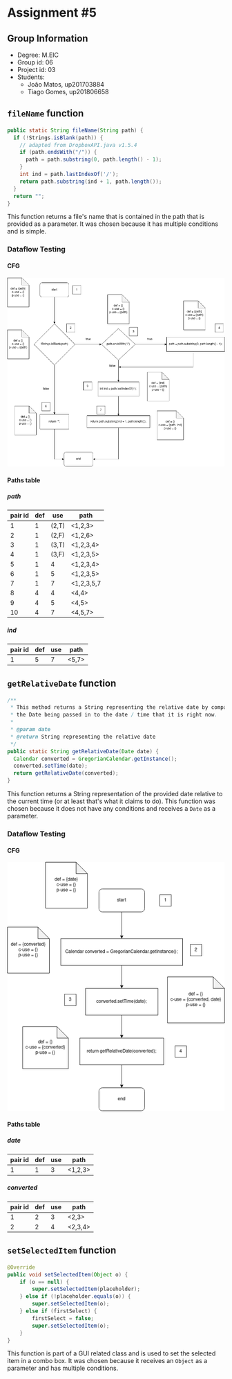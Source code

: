 # Assignment #5

## Group Information

- Degree: M.EIC
- Group id: 06
- Project id: 03
- Students:
  - João Matos, up201703884
  - Tiago Gomes, up201806658

## `fileName` function

```java
public static String fileName(String path) {
  if (!Strings.isBlank(path)) {
    // adapted from DropboxAPI.java v1.5.4
    if (path.endsWith("/")) {
      path = path.substring(0, path.length() - 1);
    }
    int ind = path.lastIndexOf('/');
    return path.substring(ind + 1, path.length());
  }
  return "";
}
```

This function returns a file's name that is contained in the path that is provided as a parameter. It was chosen because it has multiple conditions and is simple.

### Dataflow Testing

#### CFG

![](./images/fileName_cfg.png)

#### Paths table

##### path

| pair id | def | use   | path       |
| ------- | --- | ----- | ---------- |
| 1       | 1   | (2,T) | <1,2,3>    |
| 2       | 1   | (2,F) | <1,2,6>    |
| 3       | 1   | (3,T) | <1,2,3,4>  |
| 4       | 1   | (3,F) | <1,2,3,5>  |
| 5       | 1   | 4     | <1,2,3,4>  |
| 6       | 1   | 5     | <1,2,3,5>  |
| 7       | 1   | 7     | <1,2,3,5,7 |
| 8       | 4   | 4     | <4,4>      |
| 9       | 4   | 5     | <4,5>      |
| 10      | 4   | 7     | <4,5,7>    |

##### ind

| pair id | def | use | path  |
| ------- | --- | --- | ----- |
| 1       | 5   | 7   | <5,7> |

## `getRelativeDate` function

```java
/**
 * This method returns a String representing the relative date by comparing
 * the Date being passed in to the date / time that it is right now.
 * 
 * @param date
 * @return String representing the relative date
 */
public static String getRelativeDate(Date date) {
  Calendar converted = GregorianCalendar.getInstance();
  converted.setTime(date);
  return getRelativeDate(converted);
}
```

This function returns a String representation of the provided date relative to the current time (or at least that's what it claims to do). This function was chosen because it does not have any conditions and receives a `Date` as a parameter.

### Dataflow Testing

#### CFG

![](./images/getRelativeDate_cfg.png)

#### Paths table

##### date

| pair id | def | use | path    |
| ------- | --- | --- | ------- |
| 1       | 1   | 3   | <1,2,3> |


##### converted

| pair id | def | use | path    |
| ------- | --- | --- | ------- |
| 1       | 2   | 3   | <2,3>   |
| 2       | 2   | 4   | <2,3,4> |

## `setSelectedItem` function

```java
@Override
public void setSelectedItem(Object o) {
    if (o == null) {
        super.setSelectedItem(placeholder);
    } else if (!placeholder.equals(o)) {
        super.setSelectedItem(o);
    } else if (firstSelect) {
        firstSelect = false;
        super.setSelectedItem(o);
    }
}
```

This function is part of a GUI related class and is used to set the selected item in a combo box. It was chosen because it receives an `Object` as a parameter and has multiple conditions.

